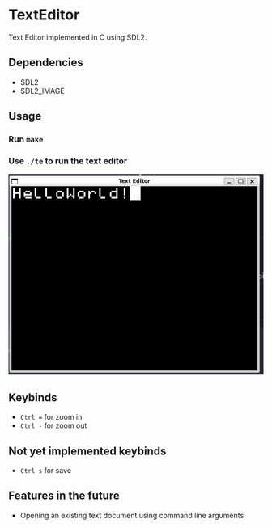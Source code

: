# TextEditor
Text Editor implemented in C using SDL2.

## Dependencies
- SDL2
- SDL2_IMAGE

## Usage
### Run `make`
### Use `./te` to run the text editor
![Example Image](example.png)

## Keybinds
- `Ctrl =` for zoom in
- `Ctrl -` for zoom out

## Not yet implemented keybinds
- `Ctrl s` for save

## Features in the future
- Opening an existing text document using command line arguments
